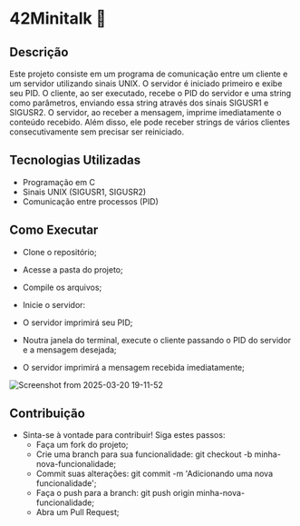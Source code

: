 # 42Minitalk 💬

## Descrição

Este projeto consiste em um programa de comunicação entre um cliente e um servidor utilizando sinais UNIX. O servidor é iniciado primeiro e exibe seu PID. O cliente, ao ser executado, recebe o PID do servidor e uma string como parâmetros, enviando essa string através dos sinais SIGUSR1 e SIGUSR2. O servidor, ao receber a mensagem, imprime imediatamente o conteúdo recebido. Além disso, ele pode receber strings de vários clientes consecutivamente sem precisar ser reiniciado.

## Tecnologias Utilizadas

  - Programação em C
  - Sinais UNIX (SIGUSR1, SIGUSR2)
  - Comunicação entre processos (PID)

## Como Executar

  - Clone o repositório;

  - Acesse a pasta do projeto;

  - Compile os arquivos;

  - Inicie o servidor:

  - O servidor imprimirá seu PID;

  - Noutra janela do terminal, execute o cliente passando o PID do servidor e a mensagem desejada;

  - O servidor imprimirá a mensagem recebida imediatamente;

![Screenshot from 2025-03-20 19-11-52](https://github.com/user-attachments/assets/b161adfb-2260-4d6c-b70f-a573e7f58ea2)


## Contribuição
  - Sinta-se à vontade para contribuir! Siga estes passos:
    - Faça um fork do projeto;
    - Crie uma branch para sua funcionalidade: git checkout -b minha-nova-funcionalidade;
    - Commit suas alterações: git commit -m 'Adicionando uma nova funcionalidade';
    - Faça o push para a branch: git push origin minha-nova-funcionalidade;
    - Abra um Pull Request;
